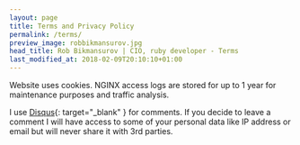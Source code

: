 ```yaml
---
layout: page
title: Terms and Privacy Policy
permalink: /terms/
preview_image: robbikmansurov.jpg
head_title: Rob Bikmansurov | CIO, ruby developer - Terms
last_modified_at: 2018-02-09T20:10:10+01:00
---
```


Website uses cookies. NGINX access logs are stored for up to 1 year for maintenance purposes and traffic analysis.

I use [Disqus](https://disqus.com/){: target="_blank" } for comments. If you decide to leave a comment I will have access to some of your personal data like IP address or email but will never share it with 3rd parties.

